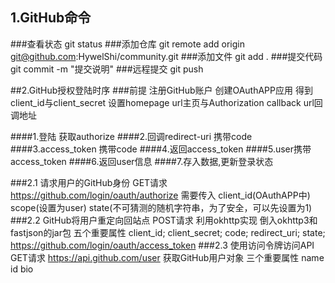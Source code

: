 ## 1.GitHub命令
###查看状态
git status 
###添加仓库
git remote add origin git@github.com:HywelShi/community.git
###添加文件
git add . 
###提交代码
git commit -m "提交说明" 
###远程提交
git push

##2.GitHub授权登陆时序
###前提
注册GitHub账户
创建OAuthAPP应用
得到client_id与client_secret
设置homepage url主页与Authorization callback url回调地址

####1.登陆 获取authorize
####2.回调redirect-uri 携带code
####3.access_token 携带code
####4.返回access_token
####5.user携带access_token
####6.返回user信息
####7.存入数据,更新登录状态

###2.1 请求用户的GitHub身份
GET请求
https://github.com/login/oauth/authorize
需要传入
client_id(OAuthAPP中)
scope(设置为user)
state(不可猜测的随机字符串，为了安全，可以先设置为1)
###2.2 GitHub将用户重定向回站点
POST请求 利用okhttp实现
倒入okhttp3和fastjson的jar包
五个重要属性
    client_id;
    client_secret;
    code;
    redirect_uri;
    state;
https://github.com/login/oauth/access_token
###2.3 使用访问令牌访问API
GET请求
https://api.github.com/user
获取GitHub用户对象
三个重要属性
name id bio
 